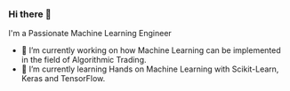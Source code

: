 ### Hi there 👋
I'm a Passionate Machine Learning Engineer

- 🔭 I’m currently working on how Machine Learning can be implemented in the field of Algorithmic Trading.
- 🌱 I’m currently learning Hands on Machine Learning with Scikit-Learn, Keras and TensorFlow.

<!--
**AMEERKOTTA/AMEERKOTTA** is a ✨ _special_ ✨ repository because its `README.md` (this file) appears on your GitHub profile.

Here are some ideas to get you started:

- 🔭 I’m currently working on how Machine Learning can be implemented in the field of Algorithmic Trading.
- 🌱 I’m currently learning Hands on Machine Learning with Scikit-Learn, Keras and TensorFlow.
- 👯 I’m looking to collaborate on ...
- 🤔 I’m looking for help with ...
- 💬 Ask me about ...
- 📫 How to reach me: ...
- 😄 Pronouns: ...
- ⚡ Fun fact: ...
-->
